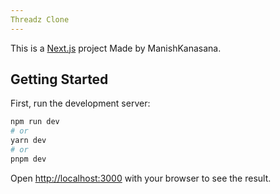 ```yaml
---
Threadz Clone
---
```

This is a [Next.js](https://nextjs.org/) project Made by ManishKanasana.
## Getting Started
First, run the development server:

```bash
npm run dev
# or
yarn dev
# or
pnpm dev
```

Open [http://localhost:3000](http://localhost:3000) with your browser to see the result.